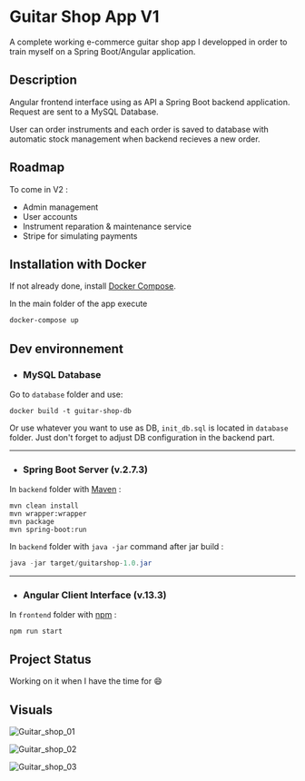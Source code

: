 # Guitar Shop App V1

A complete working e-commerce guitar shop app I developped in order to train myself on a Spring Boot/Angular application.

## Description

Angular frontend interface using as API a Spring Boot backend application. Request are sent to a MySQL Database.

User can order instruments and each order is saved to database with automatic stock management when backend recieves a new order.

## Roadmap

To come in V2 :
 - Admin management
 - User accounts
 - Instrument reparation & maintenance service
 - Stripe for simulating payments

## Installation with Docker

If not already done, install [Docker Compose](https://docs.docker.com/compose/install/other/).

In the main folder of the app execute

```bash
docker-compose up
```
## Dev environnement

 - ### MySQL Database

Go to `database` folder and use:

```
docker build -t guitar-shop-db
```
Or use whatever you want to use as DB, `init_db.sql` is located in `database` folder. Just don't forget to adjust DB configuration in the backend part.

---

- ### Spring Boot Server (v.2.7.3)

In `backend` folder with [Maven](https://maven.apache.org/) :

```
mvn clean install
mvn wrapper:wrapper 
mvn package
mvn spring-boot:run
```

In `backend` folder with `java -jar` command after jar build :

```java
java -jar target/guitarshop-1.0.jar
```

---

- ### Angular Client Interface (v.13.3)

In `frontend` folder with [npm](https://www.npmjs.com/) :
```npm
npm run start
```

## Project Status

Working on it when I have the time for 😄

## Visuals


![Guitar_shop_01](https://user-images.githubusercontent.com/67859167/213491962-916267e2-87bf-4f72-956f-77c9be61bcf1.png)


![Guitar_shop_02](https://user-images.githubusercontent.com/67859167/213491994-b3fa688f-67a2-4254-a899-fbbaf174c0d9.png)


![Guitar_shop_03](https://user-images.githubusercontent.com/67859167/213492026-6e657c4b-e4a1-4219-a450-72239aaec6ab.png)
